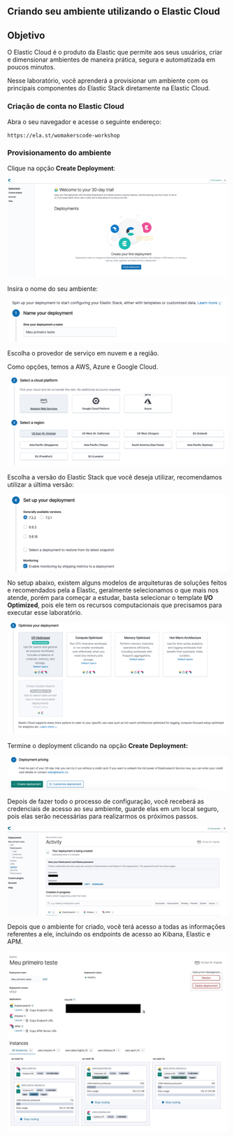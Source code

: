 ## Criando seu ambiente utilizando o Elastic Cloud ##

## Objetivo ##

O Elastic Cloud é o produto da Elastic que permite aos seus usuários, criar e dimensionar ambientes de maneira prática, segura e automatizada em poucos minutos.

Nesse laboratório, você aprenderá a provisionar um ambiente com os principais componentes do Elastic Stack diretamente na Elastic Cloud.

### Criação de conta no Elastic Cloud

Abra o seu navegador e acesse o seguinte endereço: 

```
https://ela.st/womakerscode-workshop
```

### Provisionamento do ambiente

Clique na opção **Create Deployment**:

![](/images/image-1.png)

Insira o nome do seu ambiente: 

![](/images/image-2.png)

Escolha o provedor de serviço em nuvem e a região. 

Como opções, temos a AWS, Azure e Google Cloud.

![](/images/image-3.png)

Escolha a versão do Elastic Stack que você deseja utilizar, recomendamos utilizar a última versão:

![](/images/image-4.png)

No setup abaixo, existem alguns modelos de arquiteturas de soluções feitos e recomendados pela a Elastic, geralmente selecionamos o que mais nos atende, porém para começar a estudar, basta selecionar o template **I/O Optimized**, pois ele tem os recursos computacionais que precisamos para executar esse laboratório.

![](/images/image-5.png)

Termine o deployment clicando na opção **Create Deployment:**

![](/images/image-6.png)

Depois de fazer todo o processo de configuração, você receberá as credenciais de acesso ao seu ambiente, guarde elas em um local seguro, pois elas serão necessárias para realizarmos os próximos passos.

![](/images/image-7.png)

Depois que o ambiente for criado, você terá acesso a todas as informações referentes a ele, incluindo os endpoints de acesso ao Kibana, Elastic e APM.

![](/images/image-8.png)

